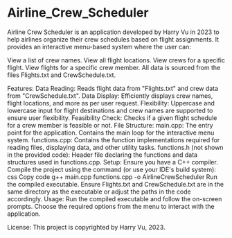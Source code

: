 # Airline_Crew_Scheduler

Airline Crew Scheduler is an application developed by Harry Vu in 2023 to help airlines organize their crew schedules based on flight assignments. It provides an interactive menu-based system where the user can:

View a list of crew names.
View all flight locations.
View crews for a specific flight.
View flights for a specific crew member.
All data is sourced from the files Flights.txt and CrewSchedule.txt.

Features:
Data Reading: Reads flight data from "Flights.txt" and crew data from "CrewSchedule.txt".
Data Display: Efficiently displays crew names, flight locations, and more as per user request.
Flexibility: Uppercase and lowercase input for flight destinations and crew names are supported to ensure user flexibility.
Feasibility Check: Checks if a given flight schedule for a crew member is feasible or not.
File Structure:
main.cpp: The entry point for the application. Contains the main loop for the interactive menu system.
functions.cpp: Contains the function implementations required for reading files, displaying data, and other utility tasks.
functions.h (not shown in the provided code): Header file declaring the functions and data structures used in functions.cpp.
Setup:
Ensure you have a C++ compiler.
Compile the project using the command (or use your IDE's build system):
css
Copy code
g++ main.cpp functions.cpp -o AirlineCrewScheduler
Run the compiled executable.
Ensure Flights.txt and CrewSchedule.txt are in the same directory as the executable or adjust the paths in the code accordingly.
Usage:
Run the compiled executable and follow the on-screen prompts. Choose the required options from the menu to interact with the application.

License:
This project is copyrighted by Harry Vu, 2023.

